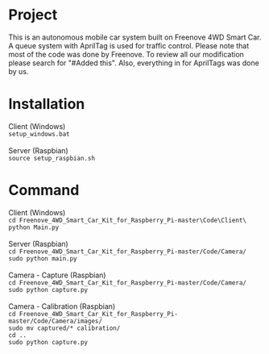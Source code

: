 <h1>Project</h1>
This is an autonomous mobile car system built on Freenove 4WD Smart Car. A queue system with AprilTag is used for traffic control. Please note that most of the code was done by Freenove. To review all our modification please search for "#Added this". Also, everything in for AprilTags was done by us.

<h1>Installation</h1>
Client (Windows)
<br>
<code>setup_windows.bat</code>
<br><br>
Server (Raspbian)
<br>
<code>source setup_raspbian.sh</code>

<h1>Command</h1>
Client (Windows)
<br>
<code>cd Freenove_4WD_Smart_Car_Kit_for_Raspberry_Pi-master\Code\Client\</code>
<br>
<code>python Main.py</code>
<br><br>
Server (Raspbian)
<br>
<code>cd Freenove_4WD_Smart_Car_Kit_for_Raspberry_Pi-master/Code/Camera/</code>
<br>
<code>sudo python main.py</code>
<br><br>
Camera - Capture (Raspbian)
<br>
<code>cd Freenove_4WD_Smart_Car_Kit_for_Raspberry_Pi-master/Code/Camera/</code>
<br>
<code>sudo python capture.py</code>
<br><br>
Camera - Calibration (Raspbian)
<br>
<code>cd Freenove_4WD_Smart_Car_Kit_for_Raspberry_Pi-master/Code/Camera/images/</code>
<br>
<code>sudo mv captured/* calibration/</code>
<br>
<code>cd ..</code>
<br>
<code>sudo python capture.py</code>
